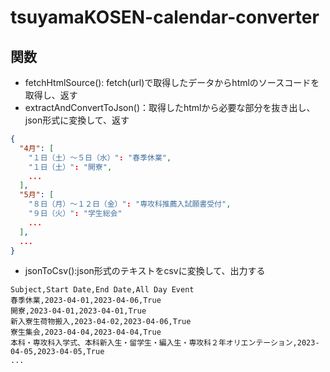 # tsuyamaKOSEN-calendar-converter
## 関数
- fetchHtmlSource(): fetch(url)で取得したデータからhtmlのソースコードを取得し、返す
- extractAndConvertToJson()：取得したhtmlから必要な部分を抜き出し、json形式に変換して、返す
```json
{
  "4月": [
    "１日（土）～５日（水）": "春季休業", 
    "１日（土）": "開寮",
    ...
  ],
  "5月": [
    "８日（月）～１２日（金）": "専攻科推薦入試願書受付",
    "９日（火）": "学生総会"
    ...
  ],
  ...
}
```
- jsonToCsv():json形式のテキストをcsvに変換して、出力する
```csv
Subject,Start Date,End Date,All Day Event
春季休業,2023-04-01,2023-04-06,True
開寮,2023-04-01,2023-04-01,True
新入寮生荷物搬入,2023-04-02,2023-04-06,True
寮生集会,2023-04-04,2023-04-04,True
本科・専攻科入学式、本科新入生・留学生・編入生・専攻科２年オリエンテーション,2023-04-05,2023-04-05,True
...
```
